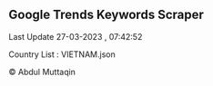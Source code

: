 

## Google Trends Keywords Scraper 
 
Last Update 27-03-2023 , 07:42:52

Country List :
VIETNAM.json



© Abdul Muttaqin 
